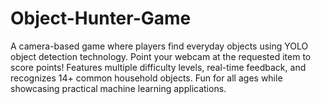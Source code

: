 # Object-Hunter-Game
A camera-based game where players find everyday objects using YOLO object detection technology. Point your webcam at the requested item to score points! Features multiple difficulty levels, real-time feedback, and recognizes 14+ common household objects. Fun for all ages while showcasing practical machine learning applications.
